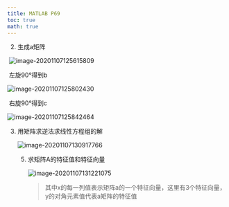 ```yaml
---
title: MATLAB P69
toc: true
math: true
---
```

2. 生成a矩阵

 ![image-20201107125615809](http://222.65.137.121:9702/images/2020/11/07/20201107125615.png)

​	左旋90°得到b

![image-20201107125802430](http://222.65.137.121:9702/images/2020/11/07/20201107125802.png)

​	右旋90°得到c

![image-20201107125842464](http://222.65.137.121:9702/images/2020/11/07/20201107125842.png)

3. 用矩阵求逆法求线性方程组的解

   ![image-20201107130917766](http://222.65.137.121:9702/images/2020/11/07/20201107130917.png)

   5. 求矩阵A的特征值和特征向量

      ![image-20201107131221075](http://222.65.137.121:9702/images/2020/11/07/20201107131221.png)

      > 其中x的每一列值表示矩阵a的一个特征向量，这里有3个特征向量，y的对角元素值代表a矩阵的特征值

      